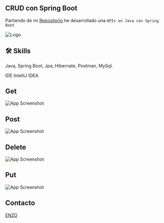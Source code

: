 ## CRUD con Spring Boot
Partiendo de mi [Repositorio](https://github.com/enzodb97/springboot_Jpa) he desarrollado una `APIs en Java con Spring Boot`




![Logo](https://miro.medium.com/v2/resize:fit:1183/1*u7Ezkwkjk8VE2ha495W8vg.png)

## 🛠 Skills
Java, Spring Boot, Jpa, Hibernate, Postman, MySql.

IDE IntelliJ IDEA 

## Get

![App Screenshot](https://i.postimg.cc/7PGsjB0n/get.png)

## Post

![App Screenshot](https://i.postimg.cc/ZK6f5Cf9/post.png)

## Delete

![App Screenshot](https://i.postimg.cc/RhHgfF4D/delete.png)

## Put

![App Screenshot](https://i.postimg.cc/h4kyn90W/put.png)

## Contacto
[ENZO](https://www.linkedin.com/in/enzobertolusso/)
